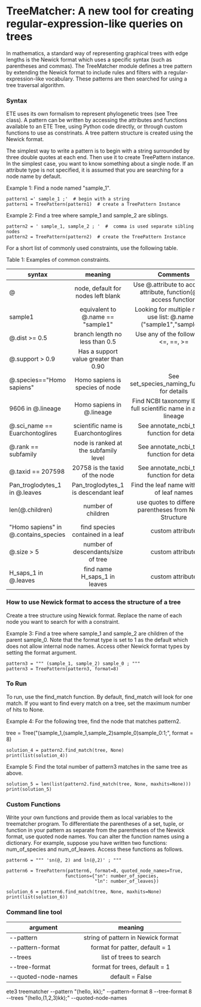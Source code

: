 # TreeMatcher: A new tool for creating regular-expression-like queries on trees

In mathematics, a standard way of representing graphical trees with edge lengths is the Newick format which uses a specific syntax (such as parentheses and commas). The TreeMatcher module defines a tree pattern by extending the Newick format to include rules and filters with a regular-expression-like vocabulary. These patterns are then searched for using a tree traversal algorithm.

### Syntax

ETE uses its own formalism to represent phylogenetic trees (see Tree class). A pattern can be written by accessing the attributes and functions available to an ETE Tree, using Python code directly, or through custom functions to use as constrinats. A tree pattern structure is created using the Newick format.


The simplest way to write a pattern is to begin with a string surrounded by three double quotes at each end. Then use it to create TreePattern instance. In the simplest case, you want to know something about a single node. If an attribute type is not specified, it is assumed that you are searching for a node name by default.

Example 1: Find a node named "sample_1".
```
pattern1 =' sample_1 ;'	 # begin with a string
pattern1 = TreePattern(pattern1)  # create a TreePattern Instance

```
Example 2: Find a tree where sample_1 and sample_2 are siblings.
```
pattern2 = ' sample_1, sample_2 ; '  #  comma is used separate sibling nodes
pattern2 = TreePattern(pattern2)  # create the TreePattern Instance
```

For a short list of commonly used constraints, use the following table.

Table 1: Examples of common constraints.

|  syntax       						| meaning       						|  Comments																|
| ----------------------------------	|:----------------------------------:	|:---------------------------------------------------------------------:|
| @	            						| node, default for nodes left blank	| Use @.attribute to access an attribute, function(@) to access function|
| sample1								| equivalent to @.name == "sample1" 	| Looking for multiple names, use list: @.name in ("sample1","sample2") |
| @.dist >= 0.5     					| branch length no less than 0.5		| 	Use any of the following: <, <=, ==, >=								|
| @.support > 0.9	            		| Has a support value greater than 0.90	| 																		|
| @.species=="Homo sapiens"	    		| Homo sapiens is species of node		| See set_species_naming_function()	for details							|
| 9606 in @.lineage	            		| Homo sapiens in @.lineage				| Find NCBI taxonomy ID or the full scientific name	in a node's lineage	|
| @.sci_name == Euarchontoglires 		| scientific name is Euarchontoglires	| See annotate_ncbi_taxa() function for details 						|
| @.rank == subfamily 					| node is ranked at the subfamily level	| See annotate_ncbi_taxa() function for details							|
| @.taxid == 207598						|20758 is the taxid	of the node			| See annotate_ncbi_taxa() function for details							|
| Pan_troglodytes_1 in @.leaves		| Pan_troglodytes_1 is descendant leaf	| Find the leaf name within a list of leaf names						|
| len(@.children)						| number of children					| use quotes to differentiate parentheses from Newick Structure			|
| "Homo sapiens" in @.contains_species	| find species contained in a leaf		| custom attribute														|
| @.size > 5							| number of descendants/size of tree	| custom attribute 														|
| H_saps_1 in @.leaves				| find name H_saps_1 in leaves			| custom attribute														|


### How to use Newick format to access the structure of a tree
Create a tree structure using Newick format. Replace the name of each node you want to search for with a constraint.


Example 3: Find a tree where sample_1 and sample_2 are children of the parent sample_0.  Note that the format type is set to 1 as the default which does not allow internal node names. Access other Newick format types by setting the format argument.
```
pattern3 = """ (sample_1, sample_2) sample_0 ; """
pattern3 = TreePattern(pattern3, format=8)
```

### To Run
To run, use the find_match function.  By default, find_match will look for one match. If you want to find every match on a tree, set the maximum number of hits to None.


Example 4: For the following tree, find the node that matches pattern2.

tree = Tree("(sample_1,(sample_1,sample_2)sample_0)sample_0:1;", format = 8)

```
solution_4 = pattern2.find_match(tree, None)
print(list(solution_4))
```

Example 5: Find the total number of pattern3 matches in the same tree as above.
```
solution_5 = len(list(pattern2.find_match(tree, None, maxhits=None)))
print(solution_5)
```


### Custom Functions
Write your own functions and provide them as local variables to the treematcher program. To differentiate the parentheses of a set, tuple, or function in your pattern as separate from the parentheses of the Newick format, use quoted node names. You can alter the function names using a dictionary. For example, suppose you have written two functions: num_of_species and num_of_leaves. Access these functions as follows.

```
pattern6 = """ 'sn(@, 2) and ln(@,2)' ; """

pattern6 = TreePattern(pattern6, format=8, quoted_node_names=True,
                      functions={"sn": number_of_species,
                                 "ln": number_of_leaves})

solution_6 = pattern6.find_match(tree, None, maxhits=None)
print(list(solution_6))
```

### Command line tool
|  argument       						| meaning       						|
| ----------------------------------	|:-------------------------------------:|
| --pattern								| string of  pattern in Newick format	|
| --pattern-format						| format for patter, default = 1		|
| --trees								| list of trees to search				|
| --tree-format							| format for trees, default = 1			|									|
| --quoted-node-names 					| default = False						|


ete3 treematcher --pattern "(hello, kk);" --pattern-format 8 --tree-format 8 --trees "(hello,(1,2,3)kk);" --quoted-node-names
